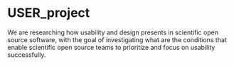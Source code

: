 # USER_project
We are researching how usability and design presents in scientific open source software, with the goal of investigating what are the conditions that enable scientific open source teams to prioritize and focus on usability successfully.
